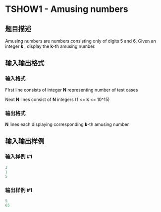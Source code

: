 # TSHOW1 - Amusing numbers

## 题目描述

Amusing numbers are numbers consisting only of digits 5 and 6. Given an integer **k** , display the **k**-th amusing number.

## 输入输出格式

### 输入格式

FIrst line consists of integer **N** representing number of test cases

Next **N** lines consist of **N** integers (1 <= **k** <= 10^15)

### 输出格式

**N** lines each displaying corresponding **k**-th amusing number

## 输入输出样例

### 输入样例 #1

```cpp
2
1
5
```


### 输出样例 #1

```cpp
5
65
```


